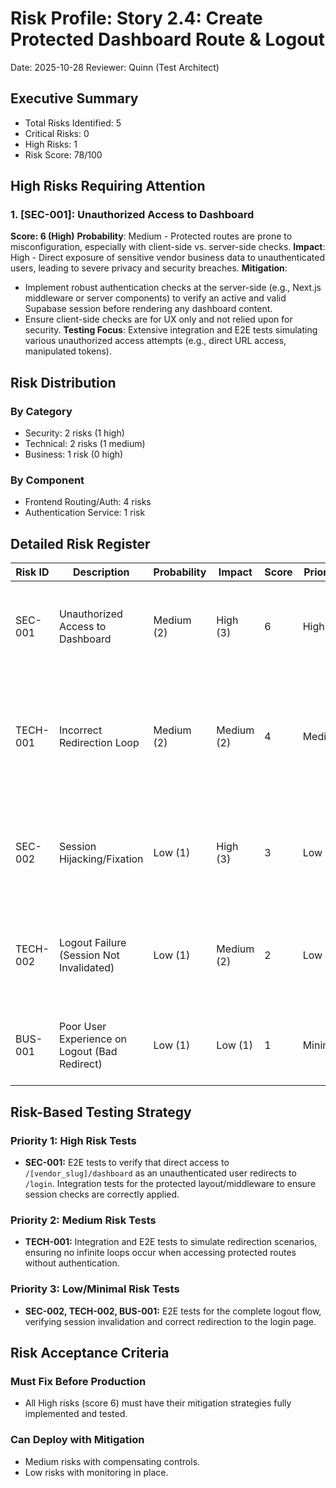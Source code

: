 # Risk Profile: Story 2.4: Create Protected Dashboard Route & Logout

Date: 2025-10-28
Reviewer: Quinn (Test Architect)

## Executive Summary

- Total Risks Identified: 5
- Critical Risks: 0
- High Risks: 1
- Risk Score: 78/100

## High Risks Requiring Attention

### 1. [SEC-001]: Unauthorized Access to Dashboard

**Score: 6 (High)**
**Probability**: Medium - Protected routes are prone to misconfiguration, especially with client-side vs. server-side checks.
**Impact**: High - Direct exposure of sensitive vendor business data to unauthenticated users, leading to severe privacy and security breaches.
**Mitigation**:

- Implement robust authentication checks at the server-side (e.g., Next.js middleware or server components) to verify an active and valid Supabase session before rendering any dashboard content.
- Ensure client-side checks are for UX only and not relied upon for security.
  **Testing Focus**: Extensive integration and E2E tests simulating various unauthorized access attempts (e.g., direct URL access, manipulated tokens).

## Risk Distribution

### By Category

- Security: 2 risks (1 high)
- Technical: 2 risks (1 medium)
- Business: 1 risk (0 high)

### By Component

- Frontend Routing/Auth: 4 risks
- Authentication Service: 1 risk

## Detailed Risk Register

| Risk ID  | Description                                   | Probability | Impact     | Score | Priority | Mitigation                                                                                                |
| -------- | --------------------------------------------- | ----------- | ---------- | ----- | -------- | --------------------------------------------------------------------------------------------------------- |
| SEC-001  | Unauthorized Access to Dashboard              | Medium (2)  | High (3)   | 6     | High     | Implement robust server-side authentication checks for the protected route.                               |
| TECH-001 | Incorrect Redirection Loop                    | Medium (2)  | Medium (2) | 4     | Medium   | Carefully design redirection logic, ensuring clear exit conditions and proper handling of `/login` route. |
| SEC-002  | Session Hijacking/Fixation                    | Low (1)     | High (3)   | 3     | Low      | Rely on Supabase's secure session management; avoid custom session handling.                              |
| TECH-002 | Logout Failure (Session Not Invalidated)      | Low (1)     | Medium (2) | 2     | Low      | Use Supabase's official `signOut` method and verify session invalidation post-logout.                     |
| BUS-001  | Poor User Experience on Logout (Bad Redirect) | Low (1)     | Low (1)    | 1     | Minimal  | Ensure logout redirects to a user-friendly public page (e.g., `/login` or home).                          |

## Risk-Based Testing Strategy

### Priority 1: High Risk Tests

- **SEC-001:** E2E tests to verify that direct access to `/[vendor_slug]/dashboard` as an unauthenticated user redirects to `/login`. Integration tests for the protected layout/middleware to ensure session checks are correctly applied.

### Priority 2: Medium Risk Tests

- **TECH-001:** Integration and E2E tests to simulate redirection scenarios, ensuring no infinite loops occur when accessing protected routes without authentication.

### Priority 3: Low/Minimal Risk Tests

- **SEC-002, TECH-002, BUS-001:** E2E tests for the complete logout flow, verifying session invalidation and correct redirection to the login page.

## Risk Acceptance Criteria

### Must Fix Before Production

- All High risks (score 6) must have their mitigation strategies fully implemented and tested.

### Can Deploy with Mitigation

- Medium risks with compensating controls.
- Low risks with monitoring in place.
